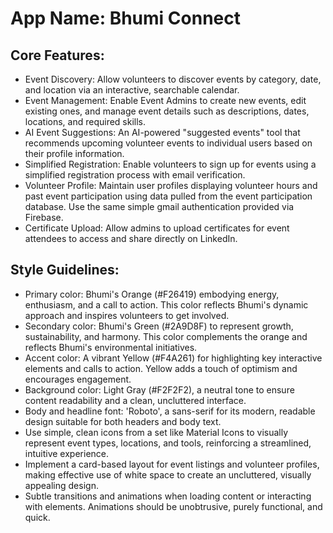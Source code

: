 # **App Name**: Bhumi Connect

## Core Features:

- Event Discovery: Allow volunteers to discover events by category, date, and location via an interactive, searchable calendar.
- Event Management: Enable Event Admins to create new events, edit existing ones, and manage event details such as descriptions, dates, locations, and required skills.
- AI Event Suggestions: An AI-powered "suggested events" tool that recommends upcoming volunteer events to individual users based on their profile information.
- Simplified Registration: Enable volunteers to sign up for events using a simplified registration process with email verification.
- Volunteer Profile: Maintain user profiles displaying volunteer hours and past event participation using data pulled from the event participation database.  Use the same simple gmail authentication provided via Firebase.
- Certificate Upload: Allow admins to upload certificates for event attendees to access and share directly on LinkedIn.

## Style Guidelines:

- Primary color: Bhumi's Orange (#F26419) embodying energy, enthusiasm, and a call to action. This color reflects Bhumi's dynamic approach and inspires volunteers to get involved.
- Secondary color: Bhumi's Green (#2A9D8F) to represent growth, sustainability, and harmony. This color complements the orange and reflects Bhumi's environmental initiatives.
- Accent color: A vibrant Yellow (#F4A261) for highlighting key interactive elements and calls to action. Yellow adds a touch of optimism and encourages engagement.
- Background color: Light Gray (#F2F2F2), a neutral tone to ensure content readability and a clean, uncluttered interface.
- Body and headline font: 'Roboto', a sans-serif for its modern, readable design suitable for both headers and body text.
- Use simple, clean icons from a set like Material Icons to visually represent event types, locations, and tools, reinforcing a streamlined, intuitive experience.
- Implement a card-based layout for event listings and volunteer profiles, making effective use of white space to create an uncluttered, visually appealing design.
- Subtle transitions and animations when loading content or interacting with elements. Animations should be unobtrusive, purely functional, and quick.